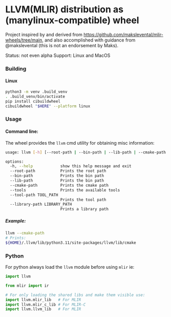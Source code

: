# LLVM(MLIR) distribution as (manylinux-compatible) wheel

Project inspired by and derived from https://github.com/makslevental/mlir-wheels/tree/main, and also accomplished with guidance from @makslevental (this is not an endorsement by Maks).

Status: not even alpha
Support: Linux and MacOS

### Building
#### Linux
```bash
python3 -m venv .build_venv
. .build_venv/bin/activate
pip install cibuildwheel
cibuildwheel "$HERE" --platform linux
```


### Usage

#### Command line:
The wheel provides the `llvm` cmd utility for obtaining misc information:

```bash
usage: llvm [-h] [--root-path | --bin-path | --lib-path | --cmake-path | --tools | --tool-path TOOL_PATH | --library-path LIBRARY_PATH]

options:
  -h, --help            show this help message and exit
  --root-path           Prints the root path
  --bin-path            Prints the bin path
  --lib-path            Prints the bin path
  --cmake-path          Prints the cmake path
  --tools               Prints the available tools
  --tool-path TOOL_PATH
                        Prints the tool path
  --library-path LIBRARY_PATH
                        Prints a library path
```

##### Example:
```bash
llvm --cmake-path
# Prints:
${HOME}/.llvm/lib/python3.11/site-packages/llvm/lib/cmake
```

### Python

For python always load the `llvm` module before using `mlir` ie:

```python
import llvm

from mlir import ir

# For only loading the shared libs and make them visible use:
import llvm.mlir_lib   # For MLIR
import llvm.mlir_c_lib # For MLIR-C
import llvm.llvm_lib   # For MLIR
```
